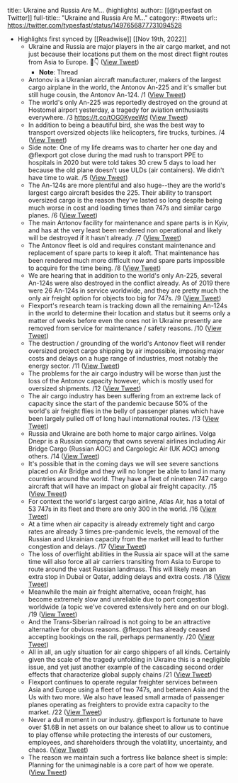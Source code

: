title:: Ukraine and Russia Are M... (highlights)
author:: [[@typesfast on Twitter]]
full-title:: "Ukraine and Russia Are M..."
category:: #tweets
url:: https://twitter.com/typesfast/status/1497656877731094528

- Highlights first synced by [[Readwise]] [[Nov 19th, 2022]]
	- Ukraine and Russia are major players in the air cargo market, and not just because their locations put them on the most direct flight routes from Asia to Europe. 🧵👇 ([View Tweet](https://twitter.com/typesfast/status/1497656877731094528))
		- **Note**: Thread
	- Antonov is a Ukranian aircraft manufacturer, makers of the largest cargo airplane in the world, the Antonov An-225 and it's smaller but still huge cousin, the Antonov An-124. /1 ([View Tweet](https://twitter.com/typesfast/status/1497656878725091330))
	- The world's only An-225 was reportedly destroyed on the ground at Hostomel airport yesterday, a tragedy for aviation enthusiasts everywhere. /3 
	  https://t.co/tOG0KyeeWd ([View Tweet](https://twitter.com/typesfast/status/1497656879610150921))
	- In addition to being a beautiful bird, she was the best way to transport oversized objects like helicopters, fire trucks, turbines. /4 ([View Tweet](https://twitter.com/typesfast/status/1497656880721657858))
	- Side note: One of my life dreams was to charter her one day and @flexport got close during the mad rush to transport PPE to hospitals in 2020 but were told takes 30 crew 5 days to load her because the old plane doesn't use ULDs (air containers). We didn't have time to wait. /5 ([View Tweet](https://twitter.com/typesfast/status/1497656882105749504))
	- The An-124s are more plentiful and also huge--they are the world's largest cargo aircraft besides the 225. Their ability to transport oversized cargo is the reason they've lasted so long despite being much worse in cost and loading times than 747s and similar cargo planes. /6 ([View Tweet](https://twitter.com/typesfast/status/1497656883494076418))
	- The main Antonov facility for maintenance and spare parts is in Kyiv, and has at the very least been rendered non operational and likely will be destroyed if it hasn't already. /7 ([View Tweet](https://twitter.com/typesfast/status/1497656884681056261))
	- The Antonov fleet is old and requires constant maintenance and replacement of spare parts to keep it aloft. That maintenance has been rendered much more difficult now and spare parts impossible to acquire for the time being. /8 ([View Tweet](https://twitter.com/typesfast/status/1497656886123909122))
	- We are hearing that in addition to the world's only An-225, several An-124s were also destroyed in the conflict already. As of 2019 there were 26 An-124s in service worldwide, and they are pretty much the only air freight option for objects too big for 747s.  /9 ([View Tweet](https://twitter.com/typesfast/status/1497656887608709120))
	- Flexport's research team is tracking down all the remaining An-124s in the world to determine their location and status but it seems only a matter of weeks before even the ones not in Ukraine presently are removed from service for maintenance / safety reasons. /10 ([View Tweet](https://twitter.com/typesfast/status/1497656888703389696))
	- The destruction / grounding of the world's Antonov fleet will render oversized project cargo shipping by air impossible, imposing major costs and delays on a huge range of industries, most notably the energy sector. /11 ([View Tweet](https://twitter.com/typesfast/status/1497656890171396098))
	- The problems for the air cargo industry will be worse than just the loss of the Antonov capacity however, which is mostly used for oversized shipments. /12 ([View Tweet](https://twitter.com/typesfast/status/1497656891341619200))
	- The air cargo industry has been suffering from an extreme lack of capacity since the start of the pandemic because 50% of the world's air freight flies in the belly of passenger planes which have been largely pulled off of long haul international routes. /13 ([View Tweet](https://twitter.com/typesfast/status/1497656892981612546))
	- Russia and Ukraine are both home to major cargo airlines. Volga Dnepr is a Russian company that owns several airlines including Air Bridge Cargo (Russian AOC) and Cargologic Air (UK AOC) among others. /14 ([View Tweet](https://twitter.com/typesfast/status/1497656894332170240))
	- It's possible that in the coming days we will see severe sanctions placed on Air Bridge and they will no longer be able to land in many countries around the world. They have a fleet of nineteen 747 cargo aircraft that will have an impact on global air freight capacity. /15 ([View Tweet](https://twitter.com/typesfast/status/1497656895506550784))
	- For context the world's largest cargo airline, Atlas Air, has a total of 53 747s in its fleet and there are only 300 in the world. /16 ([View Tweet](https://twitter.com/typesfast/status/1497656896982978562))
	- At a time when air capacity is already extremely tight and cargo rates are already 3 times pre-pandemic levels, the removal of the Russian and Ukrainian capacity from the market will lead to further congestion and delays. /17 ([View Tweet](https://twitter.com/typesfast/status/1497656899394625544))
	- The loss of overflight abilities in the Russia air space will at the same time will also force all air carriers transiting from Asia to Europe to route around the vast Russian landmass. This will likely mean an extra stop in Dubai or Qatar, adding delays and extra costs. /18 ([View Tweet](https://twitter.com/typesfast/status/1497656900929798144))
	- Meanwhile the main air freight alternative, ocean freight, has become extremely slow and unreliable due to port congestion worldwide (a topic we've covered extensively here and on our blog). /19 ([View Tweet](https://twitter.com/typesfast/status/1497656902305517569))
	- And the Trans-Siberian railroad is not going to be an attractive alternative for obvious reasons. @flexport has already ceased accepting bookings on the rail, perhaps permanently. /20 ([View Tweet](https://twitter.com/typesfast/status/1497656903698038784))
	- All in all, an ugly situation for air cargo shippers of all kinds. Certainly given the scale of the tragedy unfolding in Ukraine this is a negligible issue, and yet just another example of the cascading second order effects that characterize global supply chains /21 ([View Tweet](https://twitter.com/typesfast/status/1497656904977289216))
	- Flexport continues to operate regular freighter services between Asia and Europe using a fleet of two 747s, and between Asia and the Us with two more. We also have leased small armada of passenger planes operating as freighters to provide extra capacity to the market. /22 ([View Tweet](https://twitter.com/typesfast/status/1497656906294325248))
	- Never a dull moment in our industry. @flexport is fortunate to have over $1.6B in net assets on our balance sheet to allow us to continue to play offense while protecting the interests of our customers, employees, and shareholders through the volatility, uncertainty, and chaos. ([View Tweet](https://twitter.com/typesfast/status/1497656907682566150))
	- The reason we maintain such a fortress like balance sheet is simple: Planning for the unimaginable is a core part of how we operate. ([View Tweet](https://twitter.com/typesfast/status/1497657966886932481))